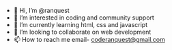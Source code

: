 - 👋 Hi, I’m @ranquest
- 👀 I’m interested in coding and community support
- 🌱 I’m currently learning html, css and javascript
- 💞️ I’m looking to collaborate on web development
- 📫 How to reach me email- coderanquest@gmail.com

<!---
ranquest/ranquest is a ✨ special ✨ repository because its `README.md` (this file) appears on your GitHub profile.
You can click the Preview link to take a look at your changes.
--->
